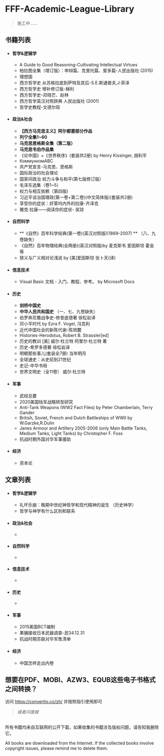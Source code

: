 # FFF-Academic-League-Library
> 施工中......



## 书籍列表



* #### 哲学&逻辑学

  * A Guide to Good Reasoning-Cultivating Intellectual Virtues
  * 柏拉图全集（增订版）：申辩篇、克里托篇、斐多篇-人民出版社 (2015)
  * 理想国
  * 西方哲学史 从苏格拉底到萨特及其后-S.E.斯通普夫,J·菲泽
  * 西方哲学史 增补修订版-梯利
  * 西方哲学史-邓晓芒、赵林
  * 西方哲学英汉对照辞典 人民出版社 (2001)
  * 哲学史教程-文德尔班



* #### 政治&社会

  * **【西方马克思主义】阿尔都塞部分作品**
  * **列宁全集1~60**
  * **马克思恩格斯全集（第二版）**
  * **马克思韦伯作品集**
  * 《论中国》+《世界秩序》(套装共2册) by Henry Kissinger, 胡利平
  * КоммунизмABC
  * 共产党宣言-马克思、恩格斯
  * 国际政治的社会理论
  * 国家间政治 权力斗争与和平(第七版修订版）
  * 毛泽东选集（卷1~5）
  * 权力与相互依赖（第四版)
  * 习近平谈治国理政(第一卷+第二卷)(中文简体版)(套装共2册)
  * 享受你的症状：好莱坞内外的拉康-齐泽克
  * 雅克·拉康——阅读你的症状- 吴琼



* #### 自然科学

  * **《自然》百年科学经典(第一卷)(英汉对照版)(1869-2007) ** （八、九卷缺失）
  * 《自然》百年物理经典(全两册)(英汉对照版)by 麦克斯韦 爱因斯坦 霍金 等
  * 狭义与广义相对论浅说 by [美]爱因斯坦 张卜天(译) 



* #### 信息技术

  * Visual Basic 文档 - 入门、教程、参考。 by Microsoft Docs



* #### 历史

  * **剑桥中国史**
  * **中华人民共和国史** （一、七、九卷缺失）
  * 伯罗奔尼撒战争史-修昔底德著 徐松岩译
  * 邓小平时代 by Ezra F. Vogel, 冯克利
  * 近代中国社会的新陈代谢-陈旭麓 
  * Histories-Herodotus, Robert B. Strassler[ed]
  * 历史的教训 [美] 威尔·杜兰特 阿里尔·杜兰特 著
  * 历史-希罗多德著 徐松岩译
  * 明朝那些事儿(套装全7册) 当年明月
  * 全球通史：从史前到21世纪
  * 史记-中华书局
  * 世界文明史（全11卷） 威尔·杜兰特



* #### 军事

  * 武经总要
  * 2020美国陆军战略转型研究
  * Anti-Tank Weapons (WW2 Fact Files) by Peter Chamberlain, Terry Gander
  * British, Soviet, French and Dutch Battleships of WWII by W.Garzke,R.Dulin
  * Janes Armour and Artillery 2005-2006 (only Main Battle Tanks, Medium Tanks, Light Tanks) by Christopher F. Foss
  * 抗战时期外国对华军事援助



* #### 经济

  * 资本论





## 文章列表

* #### 哲学&逻辑学

  * 礼坏乐崩：晚期中世纪神哲学和现代精神的诞生 （历史神学）
  * 哲学与神学有什么区别和联系



* #### 政治&社会

  * 



* #### 自然科学

  * 



* #### 信息技术

  * 



* #### 历史

  * 



* #### 军事

  * 2015美国BCT编制
  * 果脯接收日本武器调查-民34.12.31
  * 抗战时期苏联对华军售清单



* #### 经济

  * 中国怎样走出内卷



## 想要在PDF、MOBI、AZW3、EQUB这些电子书格式之间转换？

访问  https://convertio.co/zh/  并按照指引使用即可

> *或者问度娘*



##  

所有书籍均来自互联网的公开下载，如果收集的书籍涉及版权问题，请告知我删除它。 

All books are downloaded from the Internet. If the collected books involve copyright issues, please remind me to delete them.
